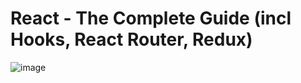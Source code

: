 # React - The Complete Guide (incl Hooks, React Router, Redux)
![image](https://user-images.githubusercontent.com/103274587/186240801-b2e51b7d-4e22-41d5-b584-4b7b48b7840f.png)
